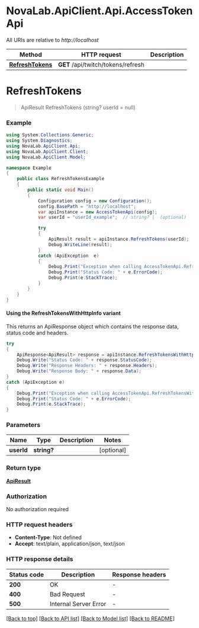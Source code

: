 # NovaLab.ApiClient.Api.AccessTokenApi

All URIs are relative to *http://localhost*

| Method | HTTP request | Description |
|--------|--------------|-------------|
| [**RefreshTokens**](AccessTokenApi.md#refreshtokens) | **GET** /api/twitch/tokens/refresh |  |

<a name="refreshtokens"></a>
# **RefreshTokens**
> ApiResult RefreshTokens (string? userId = null)



### Example
```csharp
using System.Collections.Generic;
using System.Diagnostics;
using NovaLab.ApiClient.Api;
using NovaLab.ApiClient.Client;
using NovaLab.ApiClient.Model;

namespace Example
{
    public class RefreshTokensExample
    {
        public static void Main()
        {
            Configuration config = new Configuration();
            config.BasePath = "http://localhost";
            var apiInstance = new AccessTokenApi(config);
            var userId = "userId_example";  // string? |  (optional) 

            try
            {
                ApiResult result = apiInstance.RefreshTokens(userId);
                Debug.WriteLine(result);
            }
            catch (ApiException  e)
            {
                Debug.Print("Exception when calling AccessTokenApi.RefreshTokens: " + e.Message);
                Debug.Print("Status Code: " + e.ErrorCode);
                Debug.Print(e.StackTrace);
            }
        }
    }
}
```

#### Using the RefreshTokensWithHttpInfo variant
This returns an ApiResponse object which contains the response data, status code and headers.

```csharp
try
{
    ApiResponse<ApiResult> response = apiInstance.RefreshTokensWithHttpInfo(userId);
    Debug.Write("Status Code: " + response.StatusCode);
    Debug.Write("Response Headers: " + response.Headers);
    Debug.Write("Response Body: " + response.Data);
}
catch (ApiException e)
{
    Debug.Print("Exception when calling AccessTokenApi.RefreshTokensWithHttpInfo: " + e.Message);
    Debug.Print("Status Code: " + e.ErrorCode);
    Debug.Print(e.StackTrace);
}
```

### Parameters

| Name | Type | Description | Notes |
|------|------|-------------|-------|
| **userId** | **string?** |  | [optional]  |

### Return type

[**ApiResult**](ApiResult.md)

### Authorization

No authorization required

### HTTP request headers

 - **Content-Type**: Not defined
 - **Accept**: text/plain, application/json, text/json


### HTTP response details
| Status code | Description | Response headers |
|-------------|-------------|------------------|
| **200** | OK |  -  |
| **400** | Bad Request |  -  |
| **500** | Internal Server Error |  -  |

[[Back to top]](#) [[Back to API list]](../README.md#documentation-for-api-endpoints) [[Back to Model list]](../README.md#documentation-for-models) [[Back to README]](../README.md)


